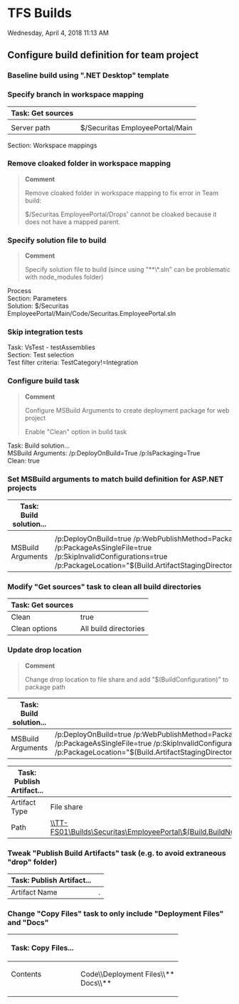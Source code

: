 ﻿# TFS Builds

Wednesday, April 4, 2018
11:13 AM

## Configure build definition for team project

### Baseline build using ".NET Desktop" template

### Specify branch in workspace mapping

| **Task: Get sources** |                                  |
| --------------------- | -------------------------------- |
|                       |                                  |
| Server path           | \$/Securitas EmployeePortal/Main |

Section: Workspace mappings

### Remove cloaked folder in workspace mapping

> **Comment**
>
> Remove cloaked folder in workspace mapping to fix error in Team build:
>
> \$/Securitas EmployeePortal/Drops' cannot be cloaked because it does not have a mapped parent.

### Specify solution file to build

> **Comment**
>
> Specify solution file to build (since using "**\\*.sln" can be problematic with node_modules folder)

Process\
Section: Parameters\
Solution: \$/Securitas EmployeePortal/Main/Code/Securitas.EmployeePortal.sln

### Skip integration tests

Task: VsTest - testAssemblies\
Section: Test selection\
Test filter criteria: TestCategory!=Integration

### Configure build task

> **Comment**
>
> Configure MSBuild Arguments to create deployment package for web project
>
> Enable "Clean" option in build task

Task: Build solution...\
MSBuild Arguments: /p:DeployOnBuild=True /p:IsPackaging=True\
Clean: true

### Set MSBuild arguments to match build definition for ASP.NET projects

| **Task: Build solution...** |                                                                                                                                                                             |
| ------------------------- | --------------------------------------------------------------------------------------------------------------------------------------------------------------------------- |
|                           |                                                                                                                                                                             |
| MSBuild Arguments         | /p:DeployOnBuild=true /p:WebPublishMethod=Package /p:PackageAsSingleFile=true /p:SkipInvalidConfigurations=true /p:PackageLocation="\$(Build.ArtifactStagingDirectory)\\\\" |

### Modify "Get sources" task to clean all build directories

| **Task: Get sources** |                       |
| --------------------- | --------------------- |
| Clean                 | true                  |
| Clean options         | All build directories |

### Update drop location

> **Comment**
>
> Change drop location to file share and add "\$(BuildConfiguration)" to package path

| **Task: Build solution...** |                                                                                                                                                                                                       |
| ------------------------- | ----------------------------------------------------------------------------------------------------------------------------------------------------------------------------------------------------- |
| MSBuild Arguments         | /p:DeployOnBuild=true /p:WebPublishMethod=Package /p:PackageAsSingleFile=true /p:SkipInvalidConfigurations=true /p:PackageLocation="\$(Build.ArtifactStagingDirectory)\\\\\$(BuildConfiguration)\\\\" |

| **Task: Publish Artifact...** |                                                                                                                                         |
| --------------------------- | --------------------------------------------------------------------------------------------------------------------------------------- |
| Artifact Type               | File share                                                                                                                              |
| Path                        | [\\\\TT-FS01\\Builds\\Securitas\\EmployeePortal\\\$(Build.BuildNumber)](\\TT-FS01\Builds\Securitas\EmployeePortal\$(Build.BuildNumber)) |

### Tweak "Publish Build Artifacts" task (e.g. to avoid extraneous "drop" folder)

| **Task: Publish Artifact...** |   |
| --------------------------- | - |
| Artifact Name               | . |

### Change "Copy Files" task to only include "Deployment Files" and "Docs"

<table>
<thead>
<th>
<p><strong>Task: Copy Files...</strong></p>
</th>
<th>
</th>
</thead>
<tr>
<td valign='top'>
<p>Contents</p>
</td>
<td valign='top'>
<p>Code\\Deployment Files\\**<br />
Docs\\**</p>
</td>
</tr>
</table>
